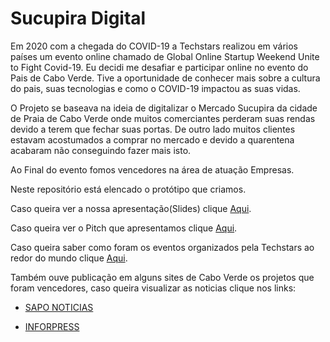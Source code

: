 # Sucupira Digital

Em 2020 com a chegada do COVID-19 a Techstars realizou em vários países um evento online chamado de Global Online Startup Weekend Unite to Fight Covid-19.
Eu decidi me desafiar e participar online no evento do Pais de Cabo Verde. 
Tive a oportunidade de conhecer mais sobre a cultura do pais, suas tecnologias e como o COVID-19 impactou as suas vidas. 

O Projeto se baseava na ideia de digitalizar o Mercado Sucupira da cidade de Praia de Cabo Verde onde muitos comerciantes perderam suas rendas devido a terem que fechar suas portas. De outro lado muitos clientes estavam acostumados a comprar no mercado e devido a quarentena acabaram não conseguindo fazer mais isto. 

Ao Final do evento fomos vencedores na área de atuação Empresas. 

Neste repositório está elencado o protótipo que criamos. 

Caso queira ver a nossa apresentação(Slides) clique [Aqui](https://docs.google.com/presentation/d/e/2PACX-1vRy_z2qiXaCXqVu4-A_MbQ7OXPnZwHzb1QT_u4tgtmuKRq8dSta91M_-8_17qRHc-GGx6LjSbGY0WUn/pub?start=false&loop=false&delayms=3000&slide=id.p).

Caso queira ver o Pitch que apresentamos clique [Aqui](https://www.youtube.com/watch?v=znCDGIepnic).

Caso queira saber como foram os eventos organizados pela Techstars ao redor do mundo clique [Aqui](https://covid.startupweekend.org/).

Também ouve publicação em alguns sites de Cabo Verde os projetos que foram vencedores, caso queira visualizar as noticias clique nos links:

* [SAPO NOTICIAS](https://noticias.sapo.cv/tecnologia/artigos/startup-weekend-anuncia-seis-vencedores-da-primeira-edicao-online-do-evento-2?fbclid=IwAR3VPEf42fYMJZrtz0SqsbI6HGntMXqTp2AyG-0CIc9WI-fKBoPmFqs6wwQ)

* [INFORPRESS](https://www.inforpress.cv/food-bank-of-cape-verde-e-um-dos-vencedores-do-startup-weekend-online-contra-covid-19/)

